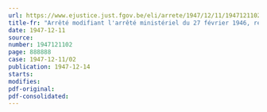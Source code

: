 ```yaml
---
url: https://www.ejustice.just.fgov.be/eli/arrete/1947/12/11/1947121102/justel
title-fr: "Arrêté modifiant l'arrêté ministériel du 27 février 1946, relatif à la comptabilité et la reddition des comptes de l'indemnité de milice payée aux ayants droit des militaires soldés de l'armée belge"
date: 1947-12-11
source:
number: 1947121102
page: 888888
case: 1947-12-11/02
publication: 1947-12-14
starts:
modifies:
pdf-original:
pdf-consolidated:
---
```


